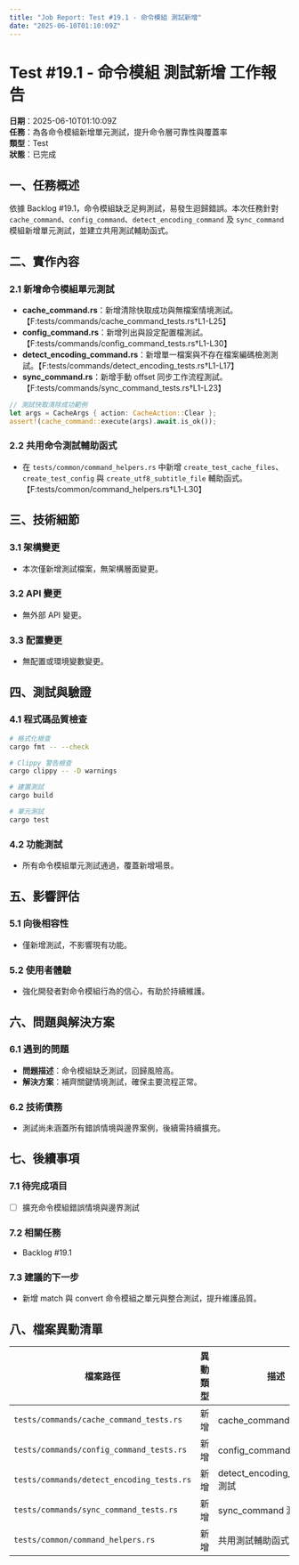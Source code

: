 ```yaml
---
title: "Job Report: Test #19.1 - 命令模組 測試新增"
date: "2025-06-10T01:10:09Z"
---
```


# Test #19.1 - 命令模組 測試新增 工作報告

**日期**：2025-06-10T01:10:09Z  
**任務**：為各命令模組新增單元測試，提升命令層可靠性與覆蓋率  
**類型**：Test  
**狀態**：已完成

## 一、任務概述

依據 Backlog #19.1，命令模組缺乏足夠測試，易發生迴歸錯誤。本次任務針對 `cache_command`、`config_command`、`detect_encoding_command` 及 `sync_command` 模組新增單元測試，並建立共用測試輔助函式。

## 二、實作內容

### 2.1 新增命令模組單元測試
- **cache_command.rs**：新增清除快取成功與無檔案情境測試。【F:tests/commands/cache_command_tests.rs†L1-L25】
- **config_command.rs**：新增列出與設定配置檔測試。【F:tests/commands/config_command_tests.rs†L1-L30】
- **detect_encoding_command.rs**：新增單一檔案與不存在檔案編碼檢測測試。【F:tests/commands/detect_encoding_tests.rs†L1-L17】
- **sync_command.rs**：新增手動 offset 同步工作流程測試。【F:tests/commands/sync_command_tests.rs†L1-L23】

```rust
// 測試快取清除成功範例
let args = CacheArgs { action: CacheAction::Clear };
assert!(cache_command::execute(args).await.is_ok());
```

### 2.2 共用命令測試輔助函式
- 在 `tests/common/command_helpers.rs` 中新增 `create_test_cache_files`、`create_test_config` 與 `create_utf8_subtitle_file` 輔助函式。【F:tests/common/command_helpers.rs†L1-L30】

## 三、技術細節

### 3.1 架構變更
- 本次僅新增測試檔案，無架構層面變更。

### 3.2 API 變更
- 無外部 API 變更。

### 3.3 配置變更
- 無配置或環境變數變更。

## 四、測試與驗證

### 4.1 程式碼品質檢查
```bash
# 格式化檢查
cargo fmt -- --check

# Clippy 警告檢查
cargo clippy -- -D warnings

# 建置測試
cargo build

# 單元測試
cargo test
```

### 4.2 功能測試
- 所有命令模組單元測試通過，覆蓋新增場景。

## 五、影響評估

### 5.1 向後相容性
- 僅新增測試，不影響現有功能。

### 5.2 使用者體驗
- 強化開發者對命令模組行為的信心，有助於持續維護。

## 六、問題與解決方案

### 6.1 遇到的問題
- **問題描述**：命令模組缺乏測試，回歸風險高。
- **解決方案**：補齊關鍵情境測試，確保主要流程正常。

### 6.2 技術債務
- 測試尚未涵蓋所有錯誤情境與邊界案例，後續需持續擴充。

## 七、後續事項

### 7.1 待完成項目
- [ ] 擴充命令模組錯誤情境與邊界測試

### 7.2 相關任務
- Backlog #19.1

### 7.3 建議的下一步
- 新增 match 與 convert 命令模組之單元與整合測試，提升維護品質。

## 八、檔案異動清單

| 檔案路徑                                     | 異動類型 | 描述                      |
|----------------------------------------------|----------|---------------------------|
| `tests/commands/cache_command_tests.rs`      | 新增     | cache_command 測試        |
| `tests/commands/config_command_tests.rs`     | 新增     | config_command 測試       |
| `tests/commands/detect_encoding_tests.rs`    | 新增     | detect_encoding_command 測試 |
| `tests/commands/sync_command_tests.rs`       | 新增     | sync_command 測試         |
| `tests/common/command_helpers.rs`            | 新增     | 共用測試輔助函式          |

